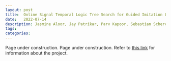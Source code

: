 ```yaml
---
layout: post
title:  Online Signal Temporal Logic Tree Search for Guided Imitation Learning in Stochastic Domains
date:   2022-07-14 
description: Jasmine Aloor, Jay Patrikar, Parv Kapoor, Sebastian Scherer, Jean Oh
tags: 
categories: 
---
```

Page under construction. Page under construction. Refer to [this link](https://arxiv.org/abs/2209.13737) for information about the project.